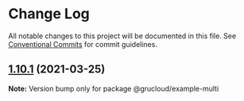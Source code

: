 # Change Log

All notable changes to this project will be documented in this file.
See [Conventional Commits](https://conventionalcommits.org) for commit guidelines.

## [1.10.1](https://github.com/grucloud/grucloud/compare/v1.9.4...v1.10.1) (2021-03-25)

**Note:** Version bump only for package @grucloud/example-multi
